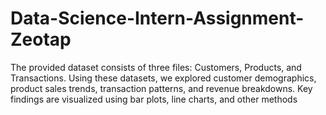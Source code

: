 # Data-Science-Intern-Assignment-Zeotap
The provided dataset consists of three files: Customers, Products, and Transactions. Using these datasets, we explored customer demographics, product sales trends, transaction patterns, and revenue breakdowns. Key findings are visualized using bar plots, line charts, and other methods
